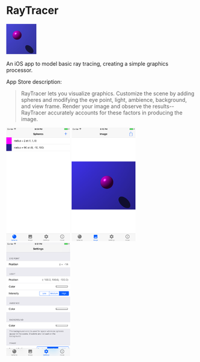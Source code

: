 # RayTracer

![App Icon](https://github.com/mpangburn/RayTracer/blob/master/RayTracer/Assets.xcassets/AppIcon.appiconset/Icon-App-40x40@2x.png?raw=true)

An iOS app to model basic ray tracing, creating a simple graphics processor.

App Store description:
>RayTracer lets you visualize graphics. Customize the scene by adding spheres and modifying the eye point, light, ambience, background, and view frame. Render your image and observe the results--RayTracer accurately accounts for these factors in producing the image.


<img src="https://github.com/mpangburn/RayTracer/blob/master/Screenshots/spheres-iPhone.png?raw=true" alt="Spheres Screen" width="170"> <img src="https://github.com/mpangburn/RayTracer/blob/dev/Screenshots/image-iPhone.png?raw=true" alt="Image Screen" width="170"> <img src="https://github.com/mpangburn/RayTracer/blob/master/Screenshots/settings-iPhone.png?raw=true" alt="Settings Screen" width="170">

